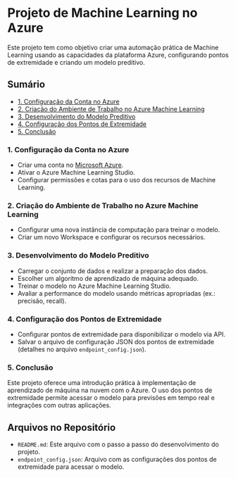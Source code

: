 # Projeto de Machine Learning no Azure

Este projeto tem como objetivo criar uma automação prática de Machine Learning usando as capacidades da plataforma Azure, configurando pontos de extremidade e criando um modelo preditivo.

## Sumário
- [1. Configuração da Conta no Azure](#1-configuração-da-conta-no-azure)
- [2. Criação do Ambiente de Trabalho no Azure Machine Learning](#2-criação-do-ambiente-de-trabalho-no-azure-machine-learning)
- [3. Desenvolvimento do Modelo Preditivo](#3-desenvolvimento-do-modelo-preditivo)
- [4. Configuração dos Pontos de Extremidade](#4-configuração-dos-pontos-de-extremidade)
- [5. Conclusão](#5-conclusão)

### 1. Configuração da Conta no Azure
- Criar uma conta no [Microsoft Azure](https://azure.microsoft.com/).
- Ativar o Azure Machine Learning Studio.
- Configurar permissões e cotas para o uso dos recursos de Machine Learning.

### 2. Criação do Ambiente de Trabalho no Azure Machine Learning
- Configurar uma nova instância de computação para treinar o modelo.
- Criar um novo Workspace e configurar os recursos necessários.

### 3. Desenvolvimento do Modelo Preditivo
- Carregar o conjunto de dados e realizar a preparação dos dados.
- Escolher um algoritmo de aprendizado de máquina adequado.
- Treinar o modelo no Azure Machine Learning Studio.
- Avaliar a performance do modelo usando métricas apropriadas (ex.: precisão, recall).

### 4. Configuração dos Pontos de Extremidade
- Configurar pontos de extremidade para disponibilizar o modelo via API.
- Salvar o arquivo de configuração JSON dos pontos de extremidade (detalhes no arquivo `endpoint_config.json`).

### 5. Conclusão
Este projeto oferece uma introdução prática à implementação de aprendizado de máquina na nuvem com o Azure. O uso dos pontos de extremidade permite acessar o modelo para previsões em tempo real e integrações com outras aplicações.

## Arquivos no Repositório
- `README.md`: Este arquivo com o passo a passo do desenvolvimento do projeto.
- `endpoint_config.json`: Arquivo com as configurações dos pontos de extremidade para acessar o modelo.
